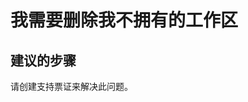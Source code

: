 <properties 
    pageTitle="I need to delete a workspace that I'm not an owner of"
    description="我需要删除我不拥有的工作区"
    service="microsoft.machinelearning"
    resource="workspaces"
    authors="jajan"
    displayOrder="2"
    selfHelpType="resource"
    supportTopicIds=""
    resourceTags=""
    productPesIds=""
    cloudEnvironments="public"
 />


# 我需要删除我不拥有的工作区

## **建议的步骤**
请创建支持票证来解决此问题。



<!--HONumber=Jul16_HO3-->


